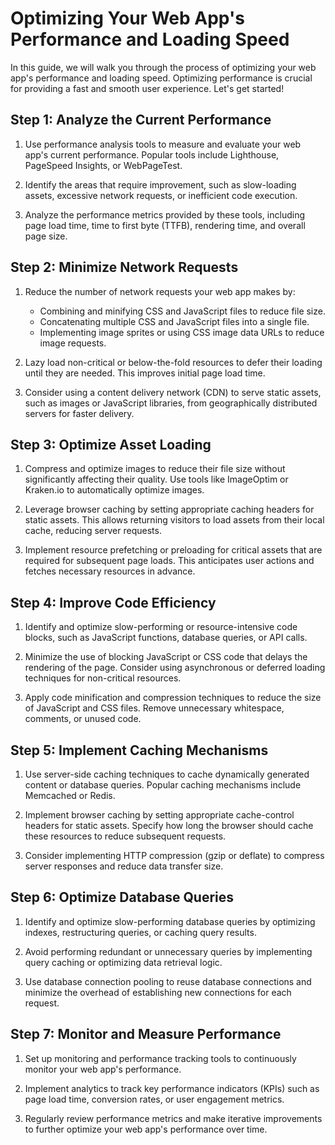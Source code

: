 #  Optimizing Your Web App's Performance and Loading Speed

In this guide, we will walk you through the process of optimizing your web app's performance and loading speed. Optimizing performance is crucial for providing a fast and smooth user experience. Let's get started!

## Step 1: Analyze the Current Performance

1. Use performance analysis tools to measure and evaluate your web app's current performance. Popular tools include Lighthouse, PageSpeed Insights, or WebPageTest.

2. Identify the areas that require improvement, such as slow-loading assets, excessive network requests, or inefficient code execution.

3. Analyze the performance metrics provided by these tools, including page load time, time to first byte (TTFB), rendering time, and overall page size.

## Step 2: Minimize Network Requests

1. Reduce the number of network requests your web app makes by:

   - Combining and minifying CSS and JavaScript files to reduce file size.
   - Concatenating multiple CSS and JavaScript files into a single file.
   - Implementing image sprites or using CSS image data URLs to reduce image requests.

2. Lazy load non-critical or below-the-fold resources to defer their loading until they are needed. This improves initial page load time.

3. Consider using a content delivery network (CDN) to serve static assets, such as images or JavaScript libraries, from geographically distributed servers for faster delivery.

## Step 3: Optimize Asset Loading

1. Compress and optimize images to reduce their file size without significantly affecting their quality. Use tools like ImageOptim or Kraken.io to automatically optimize images.

2. Leverage browser caching by setting appropriate caching headers for static assets. This allows returning visitors to load assets from their local cache, reducing server requests.

3. Implement resource prefetching or preloading for critical assets that are required for subsequent page loads. This anticipates user actions and fetches necessary resources in advance.

## Step 4: Improve Code Efficiency

1. Identify and optimize slow-performing or resource-intensive code blocks, such as JavaScript functions, database queries, or API calls.

2. Minimize the use of blocking JavaScript or CSS code that delays the rendering of the page. Consider using asynchronous or deferred loading techniques for non-critical resources.

3. Apply code minification and compression techniques to reduce the size of JavaScript and CSS files. Remove unnecessary whitespace, comments, or unused code.

## Step 5: Implement Caching Mechanisms

1. Use server-side caching techniques to cache dynamically generated content or database queries. Popular caching mechanisms include Memcached or Redis.

2. Implement browser caching by setting appropriate cache-control headers for static assets. Specify how long the browser should cache these resources to reduce subsequent requests.

3. Consider implementing HTTP compression (gzip or deflate) to compress server responses and reduce data transfer size.

## Step 6: Optimize Database Queries

1. Identify and optimize slow-performing database queries by optimizing indexes, restructuring queries, or caching query results.

2. Avoid performing redundant or unnecessary queries by implementing query caching or optimizing data retrieval logic.

3. Use database connection pooling to reuse database connections and minimize the overhead of establishing new connections for each request.

## Step 7: Monitor and Measure Performance

1. Set up monitoring and performance tracking tools to continuously monitor your web app's performance.

2. Implement analytics to track key performance indicators (KPIs) such as page load time, conversion rates, or user engagement metrics.

3. Regularly review performance metrics and make iterative improvements to further optimize your web app's performance over time.
